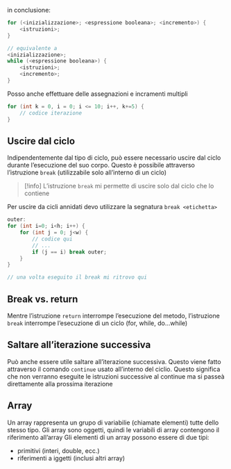 in conclusione:
```java
for (<inizializzazione>; <espressione booleana>; <incremento>) {
	<istruzioni>;
}

// equivalente a
<inizializzazione>;
while (<espressione booleana>) {
	<istruzioni>;
	<incremento>;
}
```

Posso anche effettuare delle assegnazioni e incramenti multipli
```java
for (int k = 0, i = 0; i <= 10; i++, k+=5) {
	// codice iterazione
}
```

## Uscire dal ciclo
Indipendentemente dal tipo di ciclo, può essere necessario uscire dal ciclo durante l’esecuzione del suo corpo. Questo è possibile attraverso l’istruzione `break` (utilizzabile solo all’interno di un ciclo)

> [!info]
> L’istruzione `break` mi permette di uscire solo dal ciclo che lo contiene

Per uscire da cicli annidati devo utilizzare la segnatura `break <etichetta>`

```java
outer:
for (int i=0; i<h; i++) {
	for (int j = 0; j<w) {
		// codice qui
		// ...
		if (j == i) break outer;
	}
}

// una volta eseguito il break mi ritrovo qui
```

## Break vs. return
Mentre l’istruzione `return` interrompe l’esecuzione del metodo, l’istruzione `break` interrompe l’esecuzione di un ciclo (for, while, do…while)

## Saltare all’iterazione successiva
Può anche essere utile saltare all’iterazione successiva. Questo viene fatto attraverso il comando `continue` usato all’interno del ciclio. Questo significa che non verranno eseguite le istruzioni successive al continue ma si passeà direttamente alla prossima iterazione

## Array
Un array rappresenta un grupo di variabilie (chiamate elementi) tutte dello stesso tipo. Gli array sono oggetti, quindi le variabili di array contengono il riferimento all’array
Gli elementi di un array possono essere di due tipi:
- primitivi (interi, double, ecc.)
- riferimenti a iggetti (inclusi altri array)